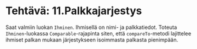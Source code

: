# Tehtävä: 11.Palkkajarjestys

Saat valmiin luokan `Ihminen`. 
Ihmisellä on nimi- ja palkkatiedot. 
Toteuta `Ihminen`-luokassa `Comparable`-rajapinta siten, 
että `compareTo`-metodi lajittelee ihmiset palkan mukaan 
järjestykseen isoimmasta palkasta pienimpään.
